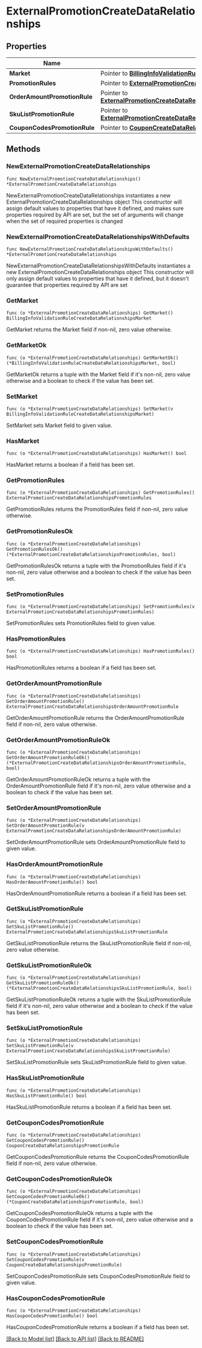 # ExternalPromotionCreateDataRelationships

## Properties

Name | Type | Description | Notes
------------ | ------------- | ------------- | -------------
**Market** | Pointer to [**BillingInfoValidationRuleCreateDataRelationshipsMarket**](BillingInfoValidationRuleCreateDataRelationshipsMarket.md) |  | [optional] 
**PromotionRules** | Pointer to [**ExternalPromotionCreateDataRelationshipsPromotionRules**](ExternalPromotionCreateDataRelationshipsPromotionRules.md) |  | [optional] 
**OrderAmountPromotionRule** | Pointer to [**ExternalPromotionCreateDataRelationshipsOrderAmountPromotionRule**](ExternalPromotionCreateDataRelationshipsOrderAmountPromotionRule.md) |  | [optional] 
**SkuListPromotionRule** | Pointer to [**ExternalPromotionCreateDataRelationshipsSkuListPromotionRule**](ExternalPromotionCreateDataRelationshipsSkuListPromotionRule.md) |  | [optional] 
**CouponCodesPromotionRule** | Pointer to [**CouponCreateDataRelationshipsPromotionRule**](CouponCreateDataRelationshipsPromotionRule.md) |  | [optional] 

## Methods

### NewExternalPromotionCreateDataRelationships

`func NewExternalPromotionCreateDataRelationships() *ExternalPromotionCreateDataRelationships`

NewExternalPromotionCreateDataRelationships instantiates a new ExternalPromotionCreateDataRelationships object
This constructor will assign default values to properties that have it defined,
and makes sure properties required by API are set, but the set of arguments
will change when the set of required properties is changed

### NewExternalPromotionCreateDataRelationshipsWithDefaults

`func NewExternalPromotionCreateDataRelationshipsWithDefaults() *ExternalPromotionCreateDataRelationships`

NewExternalPromotionCreateDataRelationshipsWithDefaults instantiates a new ExternalPromotionCreateDataRelationships object
This constructor will only assign default values to properties that have it defined,
but it doesn't guarantee that properties required by API are set

### GetMarket

`func (o *ExternalPromotionCreateDataRelationships) GetMarket() BillingInfoValidationRuleCreateDataRelationshipsMarket`

GetMarket returns the Market field if non-nil, zero value otherwise.

### GetMarketOk

`func (o *ExternalPromotionCreateDataRelationships) GetMarketOk() (*BillingInfoValidationRuleCreateDataRelationshipsMarket, bool)`

GetMarketOk returns a tuple with the Market field if it's non-nil, zero value otherwise
and a boolean to check if the value has been set.

### SetMarket

`func (o *ExternalPromotionCreateDataRelationships) SetMarket(v BillingInfoValidationRuleCreateDataRelationshipsMarket)`

SetMarket sets Market field to given value.

### HasMarket

`func (o *ExternalPromotionCreateDataRelationships) HasMarket() bool`

HasMarket returns a boolean if a field has been set.

### GetPromotionRules

`func (o *ExternalPromotionCreateDataRelationships) GetPromotionRules() ExternalPromotionCreateDataRelationshipsPromotionRules`

GetPromotionRules returns the PromotionRules field if non-nil, zero value otherwise.

### GetPromotionRulesOk

`func (o *ExternalPromotionCreateDataRelationships) GetPromotionRulesOk() (*ExternalPromotionCreateDataRelationshipsPromotionRules, bool)`

GetPromotionRulesOk returns a tuple with the PromotionRules field if it's non-nil, zero value otherwise
and a boolean to check if the value has been set.

### SetPromotionRules

`func (o *ExternalPromotionCreateDataRelationships) SetPromotionRules(v ExternalPromotionCreateDataRelationshipsPromotionRules)`

SetPromotionRules sets PromotionRules field to given value.

### HasPromotionRules

`func (o *ExternalPromotionCreateDataRelationships) HasPromotionRules() bool`

HasPromotionRules returns a boolean if a field has been set.

### GetOrderAmountPromotionRule

`func (o *ExternalPromotionCreateDataRelationships) GetOrderAmountPromotionRule() ExternalPromotionCreateDataRelationshipsOrderAmountPromotionRule`

GetOrderAmountPromotionRule returns the OrderAmountPromotionRule field if non-nil, zero value otherwise.

### GetOrderAmountPromotionRuleOk

`func (o *ExternalPromotionCreateDataRelationships) GetOrderAmountPromotionRuleOk() (*ExternalPromotionCreateDataRelationshipsOrderAmountPromotionRule, bool)`

GetOrderAmountPromotionRuleOk returns a tuple with the OrderAmountPromotionRule field if it's non-nil, zero value otherwise
and a boolean to check if the value has been set.

### SetOrderAmountPromotionRule

`func (o *ExternalPromotionCreateDataRelationships) SetOrderAmountPromotionRule(v ExternalPromotionCreateDataRelationshipsOrderAmountPromotionRule)`

SetOrderAmountPromotionRule sets OrderAmountPromotionRule field to given value.

### HasOrderAmountPromotionRule

`func (o *ExternalPromotionCreateDataRelationships) HasOrderAmountPromotionRule() bool`

HasOrderAmountPromotionRule returns a boolean if a field has been set.

### GetSkuListPromotionRule

`func (o *ExternalPromotionCreateDataRelationships) GetSkuListPromotionRule() ExternalPromotionCreateDataRelationshipsSkuListPromotionRule`

GetSkuListPromotionRule returns the SkuListPromotionRule field if non-nil, zero value otherwise.

### GetSkuListPromotionRuleOk

`func (o *ExternalPromotionCreateDataRelationships) GetSkuListPromotionRuleOk() (*ExternalPromotionCreateDataRelationshipsSkuListPromotionRule, bool)`

GetSkuListPromotionRuleOk returns a tuple with the SkuListPromotionRule field if it's non-nil, zero value otherwise
and a boolean to check if the value has been set.

### SetSkuListPromotionRule

`func (o *ExternalPromotionCreateDataRelationships) SetSkuListPromotionRule(v ExternalPromotionCreateDataRelationshipsSkuListPromotionRule)`

SetSkuListPromotionRule sets SkuListPromotionRule field to given value.

### HasSkuListPromotionRule

`func (o *ExternalPromotionCreateDataRelationships) HasSkuListPromotionRule() bool`

HasSkuListPromotionRule returns a boolean if a field has been set.

### GetCouponCodesPromotionRule

`func (o *ExternalPromotionCreateDataRelationships) GetCouponCodesPromotionRule() CouponCreateDataRelationshipsPromotionRule`

GetCouponCodesPromotionRule returns the CouponCodesPromotionRule field if non-nil, zero value otherwise.

### GetCouponCodesPromotionRuleOk

`func (o *ExternalPromotionCreateDataRelationships) GetCouponCodesPromotionRuleOk() (*CouponCreateDataRelationshipsPromotionRule, bool)`

GetCouponCodesPromotionRuleOk returns a tuple with the CouponCodesPromotionRule field if it's non-nil, zero value otherwise
and a boolean to check if the value has been set.

### SetCouponCodesPromotionRule

`func (o *ExternalPromotionCreateDataRelationships) SetCouponCodesPromotionRule(v CouponCreateDataRelationshipsPromotionRule)`

SetCouponCodesPromotionRule sets CouponCodesPromotionRule field to given value.

### HasCouponCodesPromotionRule

`func (o *ExternalPromotionCreateDataRelationships) HasCouponCodesPromotionRule() bool`

HasCouponCodesPromotionRule returns a boolean if a field has been set.


[[Back to Model list]](../README.md#documentation-for-models) [[Back to API list]](../README.md#documentation-for-api-endpoints) [[Back to README]](../README.md)


